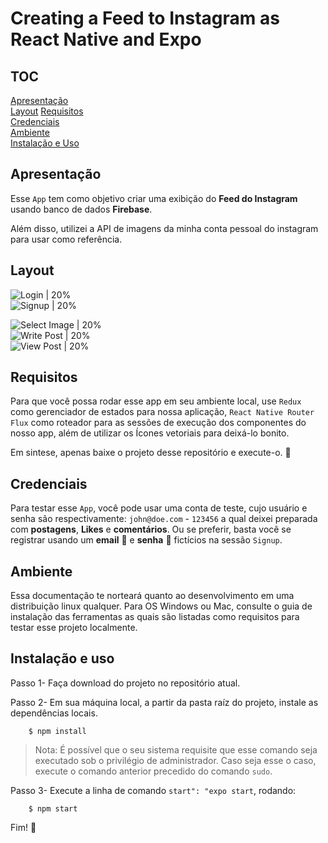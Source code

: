 # Creating a Feed to Instagram as React Native and Expo

## TOC

[Apresentação](#apresentação)   
[Layout](#layout)
[Requisitos](#requisitos)   
[Credenciais](#credenciais)     
[Ambiente](#ambiente)   
[Instalação e Uso](#instalação-e-uso)   


## Apresentação
Esse `App` tem como objetivo criar uma exibição do **Feed do Instagram** usando banco de dados **Firebase**.

Além disso, utilizei a API de imagens da minha conta pessoal do instagram para usar como referência.

## Layout
![Login | 20%](https://github.com/carllosaguiar/feedinstagram/blob/master/images/login.jpeg?raw=true)       
![Signup | 20%](https://github.com/carllosaguiar/feedinstagram/blob/master/images/signup.jpeg?raw=true)       

![Select Image | 20%](https://github.com/carllosaguiar/feedinstagram/blob/master/images/select-image.jpeg?raw=true)    
![Write Post | 20%](https://github.com/carllosaguiar/feedinstagram/blob/master/images/write-post.jpeg?raw=true)       
![View Post | 20%](https://github.com/carllosaguiar/feedinstagram/blob/master/images/view-post.jpeg?raw=true)       

## Requisitos
Para que você possa rodar esse app em seu ambiente local, use `Redux` como gerenciador de estados para nossa aplicação, `React Native Router Flux` como roteador para as sessões de execução dos componentes do nosso app, além de utilizar os Ícones vetoriais para deixá-lo bonito.

Em sintese, apenas baixe o projeto desse repositório e execute-o. :rocket:

## Credenciais
Para testar esse `App`, você pode usar uma conta de teste, cujo usuário e senha são respectivamente: `john@doe.com` - `123456` a qual deixei preparada com **postagens**, **Likes** e **comentários**. Ou se preferir, basta você se registrar usando um **email** :email: e **senha** :key: fictícios na sessão `Signup`.

## Ambiente
Essa documentação te norteará quanto ao desenvolvimento em uma distribuição linux qualquer. Para OS Windows ou Mac, consulte o guia de instalação das ferramentas as quais são listadas como requisitos para testar esse projeto localmente.

## Instalação e uso
Passo 1- Faça download do projeto no repositório atual.

Passo 2- Em sua máquina local, a partir da pasta raíz do projeto, instale as dependências locais.
```code
    $ npm install
```
> Nota: É possível que o seu sistema requisite que esse comando seja executado sob o privilégio de administrador. Caso seja esse o caso, execute o comando anterior precedido do comando `sudo`.

Passo 3- Execute a linha de comando `start": "expo start`, rodando:

```code
    $ npm start
```

Fim! :tada: